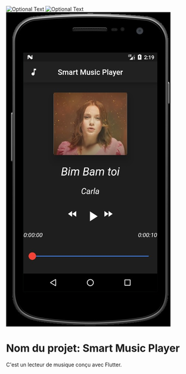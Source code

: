 ![Optional Text](../master/flutter_projects/lecteur_musique/smartMusicPlayer.jpg)
![Optional Text](../smartMusicPlayer.jpg)
![Optional Text](smartMusicPlayer.jpg)
# Nom du projet: Smart Music Player
C'est un lecteur de musique conçu avec Flutter.
